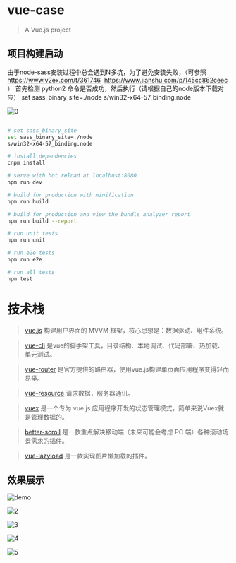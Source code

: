 # vue-case

> A Vue.js project

## 项目构建启动

由于node-sass安装过程中总会遇到N多坑，为了避免安装失败，（可参照 https://www.v2ex.com/t/361746  https://www.jianshu.com/p/145cc862ceec ）
首先检测 python2 命令是否成功，然后执行（请根据自己的node版本下载对应） set sass_binary_site=./node
s/win32-x64-57_binding.node

![0](./present/0.PNG)

``` bash

# set sass_binary_site
set sass_binary_site=./node
s/win32-x64-57_binding.node

# install dependencies
cnpm install

# serve with hot reload at localhost:8080
npm run dev

# build for production with minification
npm run build

# build for production and view the bundle analyzer report
npm run build --report

# run unit tests
npm run unit

# run e2e tests
npm run e2e

# run all tests
npm test
```

# 技术栈
> [vue.js](https://cn.vuejs.org/) 构建用户界面的 MVVM 框架，核心思想是：数据驱动、组件系统。

> [vue-cli](https://www.npmjs.com/package/vue-cli) 是vue的脚手架工具，目录结构、本地调试、代码部署、热加载、单元测试。

> [vue-router](https://router.vuejs.org/zh-cn/) 是官方提供的路由器，使用vue.js构建单页面应用程序变得轻而易举。

> [vue-resource](https://www.npmjs.com/package/vue-resource) 请求数据，服务器通讯。

> [vuex](https://vuex.vuejs.org/zh-cn/) 是一个专为 vue.js 应用程序开发的状态管理模式，简单来说Vuex就是管理数据的。

> [better-scroll](https://github.com/ustbhuangyi/better-scroll)  是一款重点解决移动端（未来可能会考虑 PC 端）各种滚动场景需求的插件。

> [vue-lazyload](https://github.com/hilongjw/vue-lazyload)  是一款实现图片懒加载的插件。

## 效果展示

![demo](./present/1.PNG)

![2](./present/2.PNG)

![3](./present/3.PNG)

![4](./present/4.PNG)

![5](./present/5.PNG)
<!-- 账号密码不为空即可 -->